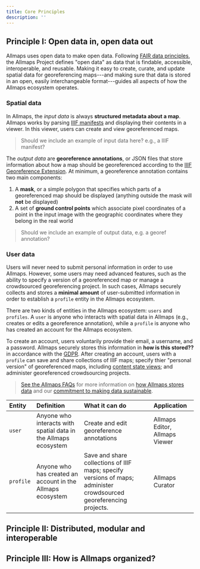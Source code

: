 ```yaml
---
title: Core Principles
description: ''
---
```


## Principle I: Open data in, open data out

Allmaps uses open data to make open data. Following [FAIR data principles](https://www.go-fair.org/fair-principles), the Allmaps Project defines "open data" as data that is findable, accessible, interoperable, and reusable. Making it easy to create, curate, and update spatial data for georeferencing maps---and making sure that data is stored in an open, easily interchangeable format---guides all aspects of how the Allmaps ecosystem operates.

### Spatial data

In Allmaps, the *input data* is always **structured metadata about a map**. Allmaps works by parsing [IIIF manifests](https://iiif.io/api/content-state/1.0/) and displaying their contents in a viewer. In this viewer, users can create and view georeferenced maps.

> Should we include an example of input data here? e.g., a IIIF manifest?

The *output data* are **georeference annotations**, or JSON files that store information about how a map should be georeferenced according to the [IIIF Georeference Extension](https://iiif.io/api/extension/georef/). At minimum, a georeference annotation contains two main components:

1. A **mask**, or a simple polygon that specifies which parts of a georeferenced map should be displayed (anything outside the mask will **not** be displayed)
2. A set of **ground control points** which associate pixel coordinates of a point in the input image with the geographic coordinates where they belong in the real world

> Should we include an example of output data, e.g. a georef annotation?

### User data

Users will never need to submit personal information in order to use Allmaps. However, some users may need advanced features, such as the ability to specify a version of a georeferenced map or manage a crowdsourced georeferencing project. In such cases, Allmaps securely collects and stores a **minimal amount** of user-submitted information in order to establish a `profile` entity in the Allmaps ecosystem.

There are two kinds of entities in the Allmaps ecosystem: `users` and `profiles`. A `user` is anyone who interacts with spatial data in Allmaps (e.g., creates or edits a georeference annotation), while a `profile` is anyone who has created an account for the Allmaps ecosystem.

To create an account, users voluntarily provide their email, a username, and a password. Allmaps securely stores this information in **how is this stored??** in accordance with the [GDPR](https://gdpr.eu/what-is-gdpr/). After creating an account, users with a `profile` can save and share collections of IIIF maps; specify thier "personal version" of georeferenced maps, including [content state views](https://iiif.io/api/content-state/1.0/); and administer georeferenced crowdsourcing projects.

> [See the Allmaps FAQs]() for more information on [how Allmaps stores data]() and our [commitment to making data sustainable]().

| Entity | Definition | What it can do | Application | 
| :-- | :-- | :-- | :-- |
| `user`    | Anyone who interacts with spatial data in the Allmaps ecosystem | Create and edit georeference annotations | Allmaps Editor, Allmaps Viewer |
| `profile` | Anyone who has created an account in the Allmaps ecosystem      | Save and share collections of IIIF maps; specify versions of maps; administer crowdsourced georeferencing projects. | Allmaps Curator |

## Principle II: Distributed, modular and interoperable

## Principle III: How is Allmaps organized?
